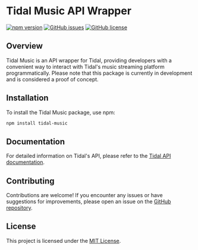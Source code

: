 # Tidal Music API Wrapper

[![npm version](https://img.shields.io/npm/v/tidal-music.svg)](https://www.npmjs.com/package/tidal-music)
[![GitHub issues](https://img.shields.io/github/issues/hdgamer1404Jonas/TidalAPI.svg)](https://github.com/hdgamer1404Jonas/TidalAPI/issues)
[![GitHub license](https://img.shields.io/github/license/hdgamer1404Jonas/TidalAPI.svg)](https://github.com/hdgamer1404Jonas/TidalAPI/blob/main/LICENSE)

## Overview

Tidal Music is an API wrapper for Tidal, providing developers with a convenient way to interact with Tidal's music streaming platform programmatically. Please note that this package is currently in development and is considered a proof of concept.

## Installation

To install the Tidal Music package, use npm:

```bash
npm install tidal-music
```

## Documentation

For detailed information on Tidal's API, please refer to the [Tidal API documentation](https://developer.tidal.com/documentation/overview).

## Contributing

Contributions are welcome! If you encounter any issues or have suggestions for improvements, please open an issue on the [GitHub repository](https://github.com/hdgamer1404Jonas/TidalAPI/issues).

## License

This project is licensed under the [MIT License](https://github.com/hdgamer1404Jonas/TidalAPI/blob/main/LICENSE).